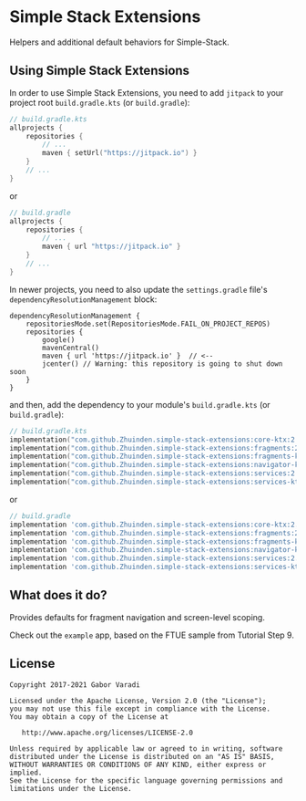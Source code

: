# Simple Stack Extensions

Helpers and additional default behaviors for Simple-Stack.


## Using Simple Stack Extensions

In order to use Simple Stack Extensions, you need to add `jitpack` to your project root `build.gradle.kts`
(or `build.gradle`):

``` kotlin
// build.gradle.kts
allprojects {
    repositories {
        // ...
        maven { setUrl("https://jitpack.io") }
    }
    // ...
}
```

or

``` groovy
// build.gradle
allprojects {
    repositories {
        // ...
        maven { url "https://jitpack.io" }
    }
    // ...
}
```

In newer projects, you need to also update the `settings.gradle` file's `dependencyResolutionManagement` block:

```
dependencyResolutionManagement {
    repositoriesMode.set(RepositoriesMode.FAIL_ON_PROJECT_REPOS)
    repositories {
        google()
        mavenCentral()
        maven { url 'https://jitpack.io' }  // <--
        jcenter() // Warning: this repository is going to shut down soon
    }
}
```


and then, add the dependency to your module's `build.gradle.kts` (or `build.gradle`):

``` kotlin
// build.gradle.kts
implementation("com.github.Zhuinden.simple-stack-extensions:core-ktx:2.2.2")
implementation("com.github.Zhuinden.simple-stack-extensions:fragments:2.2.2")
implementation("com.github.Zhuinden.simple-stack-extensions:fragments-ktx:2.2.2")
implementation("com.github.Zhuinden.simple-stack-extensions:navigator-ktx:2.2.2")
implementation("com.github.Zhuinden.simple-stack-extensions:services:2.2.2")
implementation("com.github.Zhuinden.simple-stack-extensions:services-ktx:2.2.2")
```

or

``` groovy
// build.gradle
implementation 'com.github.Zhuinden.simple-stack-extensions:core-ktx:2.2.2'
implementation 'com.github.Zhuinden.simple-stack-extensions:fragments:2.2.2'
implementation 'com.github.Zhuinden.simple-stack-extensions:fragments-ktx:2.2.2'
implementation 'com.github.Zhuinden.simple-stack-extensions:navigator-ktx:2.2.2'
implementation 'com.github.Zhuinden.simple-stack-extensions:services:2.2.2'
implementation 'com.github.Zhuinden.simple-stack-extensions:services-ktx:2.2.2'
```

## What does it do?

Provides defaults for fragment navigation and screen-level scoping.

Check out the `example` app, based on the FTUE sample from Tutorial Step 9.

## License

    Copyright 2017-2021 Gabor Varadi

    Licensed under the Apache License, Version 2.0 (the "License");
    you may not use this file except in compliance with the License.
    You may obtain a copy of the License at

       http://www.apache.org/licenses/LICENSE-2.0

    Unless required by applicable law or agreed to in writing, software
    distributed under the License is distributed on an "AS IS" BASIS,
    WITHOUT WARRANTIES OR CONDITIONS OF ANY KIND, either express or implied.
    See the License for the specific language governing permissions and
    limitations under the License.
